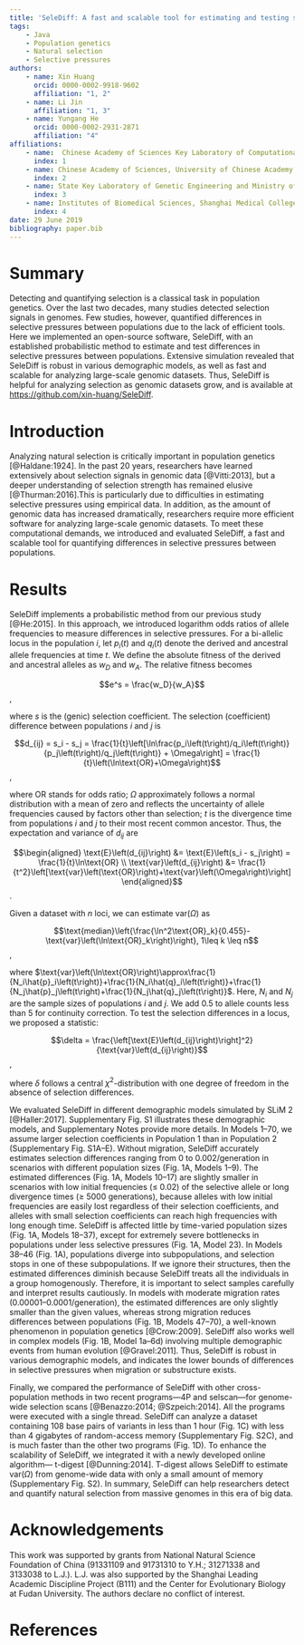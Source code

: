 ```yaml
---
title: 'SeleDiff: A fast and scalable tool for estimating and testing selection differences between populations.'
tags:
    - Java
    - Population genetics
    - Natural selection
    - Selective pressures
authors:
    - name: Xin Huang
      orcid: 0000-0002-9918-9602
      affiliation: "1, 2"
    - name: Li Jin
      affiliation: "1, 3"
    - name: Yungang He
      orcid: 0000-0002-2931-2871
      affiliation: "4"
affiliations:
    - name:  Chinese Academy of Sciences Key Laboratory of Computational Biology, Chinese Academy of Sciences-Max Planck Society Partner Institute for Computational Biology, Shanghai Institutes for Biological Sciences, Shanghai, 200031, China
      index: 1
    - name: Chinese Academy of Sciences, University of Chinese Academy of Sciences, Beijing, 100049, China
      index: 2
    - name: State Key Laboratory of Genetic Engineering and Ministry of Education Key Laboratory of Contemporary Anthropology, Collaborative Innovation Center for 7Genetics and Development, School of Life Sciences, Fudan University, Shanghai, 200433, China
      index: 3
    - name: Institutes of Biomedical Sciences, Shanghai Medical College, Fudan University, Shanghai, 200032, China
      index: 4
date: 29 June 2019
bibliography: paper.bib
---
```


# Summary

Detecting and quantifying selection is a classical task in population genetics. Over the last two decades, many studies detected selection signals in genomes. Few studies, however, quantified differences in selective pressures  between populations due to the lack of efficient tools. Here we implemented an open-source software, SeleDiff, with an established probabilistic method to estimate and test differences in selective pressures between populations. Extensive simulation revealed that SeleDiff is robust in various demographic models, as well as fast and scalable for analyzing large-scale genomic datasets. Thus, SeleDiff is helpful for analyzing selection as genomic datasets grow, and is available at https://github.com/xin-huang/SeleDiff.

# Introduction

Analyzing natural selection is critically important in population genetics [@Haldane:1924]. In the past 20 years, researchers have learned extensively about selection signals in genomic data [@Vitti:2013], but a deeper understanding of selection strength has remained elusive [@Thurman:2016].This is particularly due to difficulties in estimating selective pressures using empirical data. In addition, as the amount of genomic data has increased dramatically, researchers require more efficient software for analyzing large-scale genomic datasets. To meet these computational demands, we introduced and evaluated SeleDiff, a fast and scalable tool for quantifying differences in selective pressures between populations.

# Results

SeleDiff implements a probabilistic method from our previous study [@He:2015]. In this approach, we introduced logarithm odds ratios of allele frequencies to measure differences in selective pressures. For a bi-allelic locus in the population $i$, let $p_i\left(t\right)$ and $q_i\left(t\right)$ denote the derived and ancestral allele frequencies at time $t$. We define the absolute fitness of the derived and ancestral alleles as $w_D$ and $w_A$. The relative fitness becomes

$$e^s = \frac{w_D}{w_A}$$,

where $s$ is the (genic) selection coefficient. The selection (coefficient) difference between populations $i$ and $j$ is

$$d_{ij} = s_i - s_j = \frac{1}{t}\left[\ln\frac{p_i\left(t\right)/q_i\left(t\right)}{p_j\left(t\right)/q_j\left(t\right)} + \Omega\right] = \frac{1}{t}\left(\ln\text{OR}+\Omega\right)$$,

where $\text{OR}$ stands for odds ratio; $\Omega$ approximately follows a normal distribution with a mean of zero and reflects the uncertainty of allele frequencies caused by factors other than selection; $t$ is the divergence time from populations $i$ and $j$ to their most recent common ancestor. Thus, the expectation and variance of $d_{ij}$ are

$$\begin{aligned}
\text{E}\left(d_{ij}\right) &= \text{E}\left(s_i - s_j\right) = \frac{1}{t}\ln\text{OR} \\
\text{var}\left(d_{ij}\right) &= \frac{1}{t^2}\left[\text{var}\left(\text{OR}\right)+\text{var}\left(\Omega\right)\right]
\end{aligned}$$.

Given a dataset with $n$ loci, we can estimate $\text{var}\left(\Omega\right)$ as

$$\text{median}\left{\frac{\ln^2\text{OR}_k}{0.455}-\text{var}\left(\ln\text{OR}_k\right)\right}, 1\leq k \leq n$$,

where $\text{var}\left(\ln\text{OR}\right)\approx\frac{1}{N_i\hat{p}_i\left(t\right)}+\frac{1}{N_i\hat{q}_i\left(t\right)}+\frac{1}{N_j\hat{p}_j\left(t\right)+\frac{1}{N_j\hat{q}_j\left(t\right)}$. Here, $N_i$ and $N_j$ are the sample sizes of populations $i$ and $j$. We add 0.5 to allele counts less than 5 for continuity correction. To test the selection differences in a locus, we proposed a statistic:

$$\delta = \frac{\left[\text{E}\left(d_{ij}\right)\right]^2}{\text{var}\left(d_{ij}\right)}$$,

where $\delta$ follows a central $\chi^2$-distribution with one degree of freedom in the absence of selection differences.

We evaluated SeleDiff in different demographic models simulated by SLiM 2 [@Haller:2017]. Supplementary Fig. S1 illustrates these demographic models, and Supplementary Notes provide more details. In Models 1–70, we assume larger selection coefficients in Population 1 than in Population 2 (Supplementary Fig. S1A–E).  Without migration, SeleDiff accurately estimates selection differences ranging from 0 to 0.002/generation in scenarios with different population sizes (Fig. 1A, Models 1–9). The estimated differences (Fig. 1A, Models 10–17) are slightly smaller in scenarios with low initial frequencies (≤ 0.02) of the selective allele or long divergence times (≥ 5000 generations), because alleles with low initial frequencies are easily lost regardless of their selection coefficients, and alleles with small selection coefficients can reach high frequencies with long enough time.  SeleDiff is affected little by time-varied population sizes (Fig. 1A, Models 18–37), except for extremely severe bottlenecks in populations under less selective pressures (Fig. 1A, Model 23). In Models 38–46 (Fig. 1A), populations diverge into subpopulations, and selection stops in one of these subpopulations. If we ignore their structures, then the estimated differences diminish because SeleDiff treats all the individuals in a group homogenously.  Therefore, it is important to select samples carefully and interpret results cautiously. In models with moderate migration rates (0.00001–0.0001/generation), the estimated differences are only slightly smaller than the given values, whereas strong migration reduces differences between populations (Fig. 1B, Models 47–70), a well-known phenomenon in population genetics [@Crow:2009]. SeleDiff also works well in complex models (Fig. 1B, Model 1a–6d) involving multiple demographic events from human evolution [@Gravel:2011]. Thus, SeleDiff is robust in various demographic models, and indicates the lower bounds of differences in selective pressures when migration or substructure exists.

Finally, we compared the performance of SeleDiff with other cross-population methods in two recent programs—4P and selscan—for genome-wide selection scans [@Benazzo:2014; @Szpeich:2014]. All the programs were executed with a single thread. SeleDiff can analyze a dataset containing 108  base pairs of variants in less than 1 hour (Fig. 1C) with less than 4 gigabytes of random-access memory (Supplementary Fig. S2C), and is much faster than the other two programs (Fig. 1D). To enhance the scalability of SeleDiff, we integrated it with a newly developed online algorithm— t-digest [@Dunning:2014]. T-digest allows SeleDiff to estimate $\text{var}\left(\Omega\right)$ from genome-wide data with only a small amount of memory (Supplementary Fig. S2). In summary, SeleDiff can help researchers detect and quantify natural selection from massive genomes in this era of big data.

# Acknowledgements

This work was supported by grants from National Natural Science Foundation of China (91331109 and 91731310 to Y.H.; 31271338 and 3133038 to L.J.). L.J. was also supported by the Shanghai Leading Academic Discipline Project (B111) and the Center for Evolutionary Biology at Fudan University. The authors declare no conflict of interest.

# References